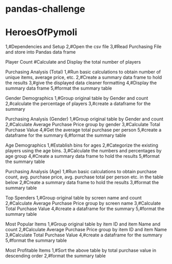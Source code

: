# pandas-challenge


# HeroesOfPymoli

1,#Dependencies and Setup
2,#Open the csv file
3,#Read Purchasing File and store into Pandas data frame

Player Count
#Calculate and Display the total number of players

Purchasing Analysis (Total)
1,#Run basic calculations to obtain number of unique items, average price, etc.
2,#Create a summary data frame to hold the results
3,#give the displayed data cleaner formatting
4,#Display the summary data frame
5,#format the summary table

Gender Demographics
1,#Group original table by Gender and count
2,#calculate the percentage of players
3,#create a dataframe for the summary

Purchasing Analysis (Gender)
1,#Group original table by Gender and count
2,#Calculate Average Purchase Price group by gender
3,#Calculate Total Purchase Value
4,#Get the average total purchase per person
5,#create a dataframe for the summary
6,#format the summary table

Age Demographics
1,#Establish bins for ages
2,#Categorize the existing players using the age bins.
3,#Calculate the numbers and percentages by age group
4,#Create a summary data frame to hold the results
5,#format the summary table

Purchasing Analysis (Age)
1,#Run basic calculations to obtain purchase count, avg. purchase price, avg. purchase total per person etc. in the table below
2,#Create a summary data frame to hold the results
3,#format the summary table

Top Spenders
1,#Group original table by screen name and count
2,#Calculate Average Purchase Price group by screen name
3,#Calculate Total Purchase Value
4,#create a dataframe for the summary
5,#format the summary table

Most Popular Items
1,#Group original table by item ID and item Name and count
2,#Calculate Average Purchase Price group by item ID and item Name
3,#Calculate Total Purchase Value
4,#create a dataframe for the summary
5,#format the summary table

Most Profitable Items
1,#Sort the above table by total purchase value in descending order
2,#format the summary table